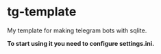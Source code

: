 # tg-template
My template for making telegram bots with sqlite.


<b>To start using it you need to configure settings.ini.</b> 

